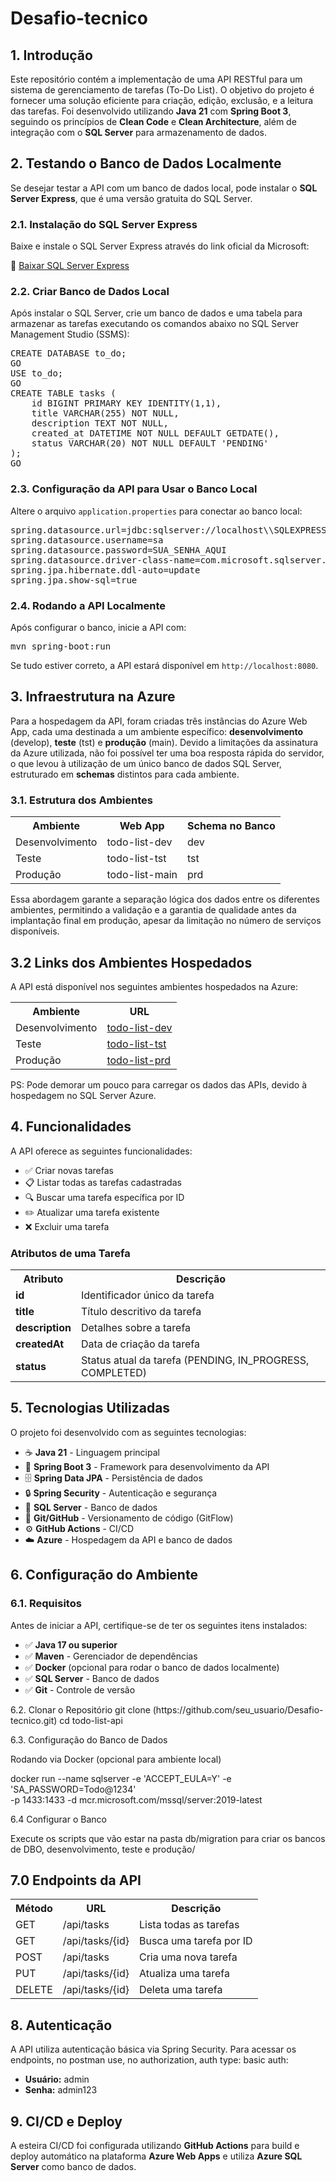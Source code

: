 # Desafio-tecnico

<h2>1. Introdução</h2>
<p>Este repositório contém a implementação de uma API RESTful para um sistema de gerenciamento de tarefas (To-Do List). O objetivo do projeto é fornecer uma solução eficiente para criação, edição, exclusão, e a leitura das tarefas. Foi desenvolvido utilizando <b>Java 21</b> com <b>Spring Boot 3</b>, seguindo os princípios de <b>Clean Code</b> e <b>Clean Architecture</b>, além de integração com o <b>SQL Server</b> para armazenamento de dados.</p>



<h2>2. Testando o Banco de Dados Localmente</h2>
<p>Se desejar testar a API com um banco de dados local, pode instalar o <b>SQL Server Express</b>, que é uma versão gratuita do SQL Server.</p>

<h3>2.1. Instalação do SQL Server Express</h3>
<p>Baixe e instale o SQL Server Express através do link oficial da Microsoft:</p>
<p>🔗 <a href="https://www.microsoft.com/pt-br/sql-server/sql-server-downloads" target="_blank">Baixar SQL Server Express</a></p>

<h3>2.2. Criar Banco de Dados Local</h3>
<p>Após instalar o SQL Server, crie um banco de dados e uma tabela para armazenar as tarefas executando os comandos abaixo no SQL Server Management Studio (SSMS):</p>
<pre>
CREATE DATABASE to_do;
GO
USE to_do;
GO
CREATE TABLE tasks (
    id BIGINT PRIMARY KEY IDENTITY(1,1),
    title VARCHAR(255) NOT NULL,
    description TEXT NOT NULL,
    created_at DATETIME NOT NULL DEFAULT GETDATE(),
    status VARCHAR(20) NOT NULL DEFAULT 'PENDING'
);
GO
</pre>

<h3>2.3. Configuração da API para Usar o Banco Local</h3>
<p>Altere o arquivo <code>application.properties</code> para conectar ao banco local:</p>
<pre>
spring.datasource.url=jdbc:sqlserver://localhost\\SQLEXPRESS:1433;databaseName=to_do;encrypt=false;
spring.datasource.username=sa
spring.datasource.password=SUA_SENHA_AQUI
spring.datasource.driver-class-name=com.microsoft.sqlserver.jdbc.SQLServerDriver
spring.jpa.hibernate.ddl-auto=update
spring.jpa.show-sql=true
</pre>

<h3>2.4. Rodando a API Localmente</h3>
<p>Após configurar o banco, inicie a API com:</p>
<pre>
mvn spring-boot:run
</pre>
<p>Se tudo estiver correto, a API estará disponível em <code>http://localhost:8080</code>.</p>

<h2>3. Infraestrutura na Azure</h2>
<p>Para a hospedagem da API, foram criadas três instâncias do Azure Web App, cada uma destinada a um ambiente específico: <b>desenvolvimento</b> (develop), <b>teste</b> (tst) e <b>produção</b> (main). Devido a limitações da assinatura da Azure utilizada, não foi possível ter uma boa resposta rápida do servidor, o que levou à utilização de um único banco de dados SQL Server, estruturado em <b>schemas</b> distintos para cada ambiente.</p>

<h3>3.1. Estrutura dos Ambientes</h3>
<table>
    <tr>
        <th>Ambiente</th>
        <th>Web App</th>
        <th>Schema no Banco</th>
    </tr>
    <tr>
        <td>Desenvolvimento</td>
        <td>todo-list-dev</td>
        <td>dev</td>
    </tr>
    <tr>
        <td>Teste</td>
        <td>todo-list-tst</td>
        <td>tst</td>
    </tr>
    <tr>
        <td>Produção</td>
        <td>todo-list-main</td>
        <td>prd</td>
    </tr>
</table>

<p>Essa abordagem garante a separação lógica dos dados entre os diferentes ambientes, permitindo a validação e a garantia de qualidade antes da implantação final em produção, apesar da limitação no número de serviços disponíveis.</p>


<h2>3.2 Links dos Ambientes Hospedados</h2>
<p>A API está disponível nos seguintes ambientes hospedados na Azure:</p>
<table>
    <tr>
        <th>Ambiente</th>
        <th>URL</th>
    </tr>
    <tr>
        <td>Desenvolvimento</td>
        <td><a href="https://todo-list-dev-gdaxgsdsgffsfdae.brazilsouth-01.azurewebsites.net/api/tasks" target="_blank">todo-list-dev</a></td>
    </tr>
    <tr>
        <td>Teste</td>
        <td><a href="https://todo-list-tst.azurewebsites.net/api/tasks" target="_blank">todo-list-tst</a></td>
    </tr>
    <tr>
        <td>Produção</td>
        <td><a href="https://todo-list-prd.azurewebsites.net/api/tasks" target="_blank">todo-list-prd</a></td>
    </tr>
</table>

PS: Pode demorar um pouco para carregar os dados das APIs, devido à hospedagem no SQL Server Azure.

<h2>4. Funcionalidades</h2>
<p>A API oferece as seguintes funcionalidades:</p>
<ul>
    <li>✅ Criar novas tarefas</li>
    <li>📋 Listar todas as tarefas cadastradas</li>
    <li>🔍 Buscar uma tarefa específica por ID</li>
    <li>✏️ Atualizar uma tarefa existente</li>
    <li>❌ Excluir uma tarefa</li>
</ul>

<h3>Atributos de uma Tarefa</h3>
<table>
    <tr>
        <th>Atributo</th>
        <th>Descrição</th>
    </tr>
    <tr>
        <td><b>id</b></td>
        <td>Identificador único da tarefa</td>
    </tr>
    <tr>
        <td><b>title</b></td>
        <td>Título descritivo da tarefa</td>
    </tr>
    <tr>
        <td><b>description</b></td>
        <td>Detalhes sobre a tarefa</td>
    </tr>
    <tr>
        <td><b>createdAt</b></td>
        <td>Data de criação da tarefa</td>
    </tr>
    <tr>
        <td><b>status</b></td>
        <td>Status atual da tarefa (PENDING, IN_PROGRESS, COMPLETED)</td>
    </tr>
</table>

<h2>5. Tecnologias Utilizadas</h2>
<p>O projeto foi desenvolvido com as seguintes tecnologias:</p>
<ul>
    <li>☕ <b>Java 21</b> - Linguagem principal</li>
    <li>🚀 <b>Spring Boot 3</b> - Framework para desenvolvimento da API</li>
    <li>🗄️ <b>Spring Data JPA</b> - Persistência de dados</li>
    <li>🔒 <b>Spring Security</b> - Autenticação e segurança</li>
    <li>💾 <b>SQL Server</b> - Banco de dados</li>
    <li>🔄 <b>Git/GitHub</b> - Versionamento de código (GitFlow)</li>
    <li>⚙️ <b>GitHub Actions</b> - CI/CD</li>
    <li>☁️ <b>Azure</b> - Hospedagem da API e banco de dados</li>
</ul>

<h2>6. Configuração do Ambiente</h2>
<h3>6.1. Requisitos</h3>
<p>Antes de iniciar a API, certifique-se de ter os seguintes itens instalados:</p>
<ul>
    <li>✅ <b>Java 17 ou superior</b></li>
    <li>✅ <b>Maven</b> - Gerenciador de dependências</li>
    <li>✅ <b>Docker</b> (opcional para rodar o banco de dados localmente)</li>
    <li>✅ <b>SQL Server</b> - Banco de dados</li>
    <li>✅ <b>Git</b> - Controle de versão</li>
</ul>
6.2. Clonar o Repositório
git clone (https://github.com/seu_usuario/Desafio-tecnico.git)
cd todo-list-api

6.3. Configuração do Banco de Dados

 Rodando via Docker (opcional para ambiente local)

docker run --name sqlserver -e 'ACCEPT_EULA=Y' -e 'SA_PASSWORD=Todo@1234' \
   -p 1433:1433 -d mcr.microsoft.com/mssql/server:2019-latest

   6.4 Configurar o Banco 

Execute os scripts que vão estar na pasta db/migration para criar os bancos de DBO, desenvolvimento, teste e produção/


<h2>7.0 Endpoints da API</h2>
<table>
    <tr>
        <th>Método</th>
        <th>URL</th>
        <th>Descrição</th>
    </tr>
    <tr>
        <td>GET</td>
        <td>/api/tasks</td>
        <td>Lista todas as tarefas</td>
    </tr>
    <tr>
        <td>GET</td>
        <td>/api/tasks/{id}</td>
        <td>Busca uma tarefa por ID</td>
    </tr>
    <tr>
        <td>POST</td>
        <td>/api/tasks</td>
        <td>Cria uma nova tarefa</td>
    </tr>
    <tr>
        <td>PUT</td>
        <td>/api/tasks/{id}</td>
        <td>Atualiza uma tarefa</td>
    </tr>
    <tr>
        <td>DELETE</td>
        <td>/api/tasks/{id}</td>
        <td>Deleta uma tarefa</td>
    </tr>
</table>


<h2>8. Autenticação</h2>
<p>A API utiliza autenticação básica via Spring Security. Para acessar os endpoints, no postman use, no authorization, auth type: basic auth:</p>
<ul>
    <li><b>Usuário:</b> admin</li>
    <li><b>Senha:</b> admin123</li>
</ul>

<h2>9. CI/CD e Deploy</h2>
<p>A esteira CI/CD foi configurada utilizando <b>GitHub Actions</b> para build e deploy automático na plataforma <b>Azure Web Apps</b> e utiliza <b>Azure SQL Server</b> como banco de dados.</p>





